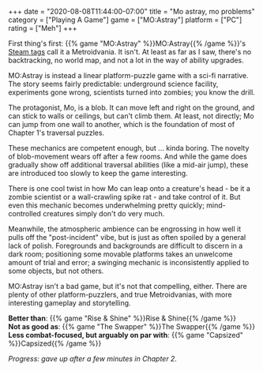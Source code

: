+++
date = "2020-08-08T11:44:00-07:00"
title = "Mo astray, mo problems"
category = ["Playing A Game"]
game = ["MO:Astray"]
platform = ["PC"]
rating = ["Meh"]
+++

First thing's first: {{% game "MO:Astray" %}}MO:Astray{{% /game %}}'s <a href="https://store.steampowered.com/app/1104660/MOAstray/">Steam tags</a> call it a Metroidvania.  It isn't.  At least as far as I saw, there's no backtracking, no world map, and not a lot in the way of ability upgrades.

MO:Astray is instead a linear platform-puzzle game with a sci-fi narrative.  The story seems fairly predictable: underground science facility, experiments gone wrong, scientists turned into zombies; you know the drill.

The protagonist, Mo, is a blob.  It can move left and right on the ground, and can stick to walls or ceilings, but can't climb them.  At least, not directly; Mo can jump from one wall to another, which is the foundation of most of Chapter 1's traversal puzzles.

These mechanics are competent enough, but ... kinda boring.  The novelty of blob-movement wears off after a few rooms.  And while the game does gradually show off additional traversal abilities (like a mid-air jump), these are introduced too slowly to keep the game interesting.

There is one cool twist in how Mo can leap onto a creature's head - be it a zombie scientist or a wall-crawling spike rat - and take control of it.  But even this mechanic becomes underwhelming pretty quickly; mind-controlled creatures simply don't do very much.

Meanwhile, the atmospheric ambience can be engrossing in how well it pulls off the "post-incident" vibe, but is just as often spoiled by a general lack of polish.  Foregrounds and backgrounds are difficult to discern in a dark room; positioning some movable platforms takes an unwelcome amount of trial and error; a swinging mechanic is inconsistently applied to some objects, but not others.

MO:Astray isn't a bad game, but it's not that compelling, either.  There are plenty of other platform-puzzlers, and true Metroidvanias, with more interesting gameplay and storytelling.

<b>Better than</b>: {{% game "Rise & Shine" %}}Rise & Shine{{% /game %}}  
<b>Not as good as</b>: {{% game "The Swapper" %}}The Swapper{{% /game %}}  
<b>Less combat-focused, but arguably on par with</b>: {{% game "Capsized" %}}Capsized{{% /game %}}

<i>Progress: gave up after a few minutes in Chapter 2.</i>
